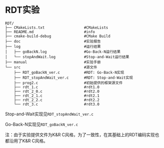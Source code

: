 # RDT实验
```
RDT/
├── CMakeLists.txt                  #CMakeLists
├── README.md                       #info
├── cmake-build-debug               #CMake Build
├── doc                             #实验报告
├── log                             #运行结果
│   ├── goBackN.log                 #Go-Back-N运行结果
│   └── stopAndWait.log             #Stop-and-Wait运行结果
├── manual                          #实验手册
└── src                             #源文件
    ├── RDT_goBackN_ver.c           #RDT: Go-Back-N实现
    ├── RDT_stopAndWait_ver.c       #RDT: Stop-and-Wait实现
    ├── prog2.c                     #初始提供的框架源文件
    ├── rdt_1.c                     #rdt1.0
    ├── rdt_2_0.c                   #rdt2.0
    ├── rdt_2_1.c                   #rdt2.1
    ├── rdt_2_2.c                   #rdt2.2
    └── rdt_3.c                     #rdt3.0
```
Stop-and-Wait实现见`RDT_stopAndWait_ver.c`

Go-Back-N实现见`RDT_goBackN_ver.c`

注：由于实验提供文件为K&R C风格，为了一致性，在其基础上的RDT编码实现也都沿用了K&R C风格。